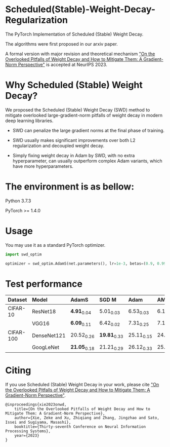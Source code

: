 # Scheduled(Stable)-Weight-Decay-Regularization

The PyTorch Implementation of Scheduled (Stable) Weight Decay.

The algorithms were first proposed in our arxiv paper.

A formal version with major revision and theoretical mechanism ["On the Overlooked Pitfalls of Weight Decay and How to Mitigate Them: A Gradient-Norm Perspective"](https://openreview.net/pdf?id=vnGcubtzR1) is accepted at NeurIPS 2023.


# Why Scheduled (Stable) Weight Decay?

We proposed the Scheduled (Stable) Weight Decay (SWD) method to mitigate overlooked large-gradient-norm pitfalls of weight decay in modern deep learning libraries.

- SWD can penalize the large gradient norms at the final phase of training.

- SWD usually makes significant improvements over both L2 regularization and decoupled weight decay.

- Simply fixing weight decay in Adam by SWD, with no extra hyperparameter, can usually outperform complex Adam variants, which have more hyperparameters.



# The environment is as bellow:

Python 3.7.3 

PyTorch >= 1.4.0


# Usage

You may use it as a standard PyTorch optimizer.

```python
import swd_optim

optimizer = swd_optim.AdamS(net.parameters(), lr=1e-3, betas=(0.9, 0.999), eps=1e-08, weight_decay=5e-4, amsgrad=False)
```
# Test performance



| Dataset   | Model       | AdamS                     | SGD M                | Adam                 | AMSGrad              | AdamW                | AdaBound             | Padam                | Yogi                 | RAdam                |
|:----------|:------------|:---------------------|:---------------------|:---------------------|:---------------------|:---------------------|:---------------------|:---------------------|:---------------------|:---------------------|
| CIFAR-10  | ResNet18    | **4.91**<sub>0.04</sub>  | 5.01<sub>0.03</sub>  | 6.53<sub>0.03</sub>  | 6.16<sub>0.18</sub>  | 5.08<sub>0.07</sub>  | 5.65<sub>0.08</sub>  | 5.12<sub>0.04</sub>  | 5.87<sub>0.12</sub>  | 6.01<sub>0.10</sub>  |
|           | VGG16       | **6.09**<sub>0.11</sub>  | 6.42<sub>0.02</sub>  | 7.31<sub>0.25</sub>  | 7.14<sub>0.14</sub>  | 6.48<sub>0.13</sub>  | 6.76<sub>0.12</sub>  | 6.15<sub>0.06</sub>  | 6.90<sub>0.22</sub>  | 6.56<sub>0.04</sub>  |
| CIFAR-100 | DenseNet121 | 20.52<sub>0.26</sub> | **19.81**<sub>0.33</sub> | 25.11<sub>0.15</sub> | 24.43<sub>0.09</sub> | 21.55<sub>0.14</sub> | 22.69<sub>0.15</sub> | 21.10<sub>0.23</sub> | 22.15<sub>0.36</sub> | 22.27<sub>0.22</sub> |
|           | GoogLeNet   | **21.05**<sub>0.18</sub> | 21.21<sub>0.29</sub> | 26.12<sub>0.33</sub> | 25.53<sub>0.17</sub> | 21.29<sub>0.17</sub> | 23.18<sub>0.31</sub> | 21.82<sub>0.17</sub> | 24.24<sub>0.16</sub> | 22.23<sub>0.15</sub> |

# Citing

If you use Scheduled (Stable) Weight Decay in your work, please cite ["On the Overlooked Pitfalls of Weight Decay and How to Mitigate Them: A Gradient-Norm Perspective"](https://openreview.net/pdf?id=vnGcubtzR1).

```
@inproceedings{xie2023onwd,
    title={On the Overlooked Pitfalls of Weight Decay and How to Mitigate Them: A Gradient-Norm Perspective},
    author={Xie, Zeke and Xu, Zhiqiang and Zhang, Jingzhao and Sato, Issei and Sugiyama, Masashi},
    booktitle={Thirty-seventh Conference on Neural Information Processing Systems},
    year={2023}
}
```
